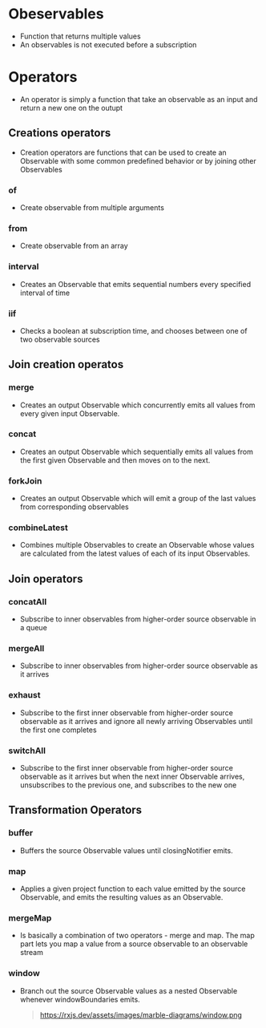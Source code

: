 # Obeservables
* Function that returns multiple values
* An observables is not executed before a subscription


# Operators

* An operator is simply a function that take an observable as an input and return a new one on the outupt

## Creations operators

* Creation operators are functions that can be used to create an Observable with some common predefined behavior or by joining other Observables

### of

* Create observable from multiple arguments 


### from

* Create observable from an array


### interval

* Creates an Observable that emits sequential numbers every specified interval of time

### iif

* Checks a boolean at subscription time, and chooses between one of two observable sources


## Join creation operatos

### merge

* Creates an output Observable which concurrently emits all values from every given input Observable.



### concat

* Creates an output Observable which sequentially emits all values from the first given Observable and then moves on to the next.


### forkJoin

* Creates an output Observable which will emit a group of the last values from corresponding observables


### combineLatest

* Combines multiple Observables to create an Observable whose values are calculated from the latest values of each of its input Observables.

## Join operators

### concatAll

* Subscribe to inner observables from higher-order source observable in a queue


### mergeAll

* Subscribe to inner observables from higher-order source observable as it arrives


### exhaust

* Subscribe to the first inner observable from higher-order source observable as it arrives and ignore all newly arriving Observables until the first one completes


### switchAll

* Subscribe to the first inner observable from higher-order source observable as it arrives but when the next inner Observable arrives, unsubscribes to the previous one, and subscribes to the new one


## Transformation Operators

### buffer

* Buffers the source Observable values until closingNotifier emits.


### map

* Applies a given project function to each value emitted by the source Observable, and emits the resulting values as an Observable.


### mergeMap

* Is basically a combination of two operators - merge and map. The map part lets you map a value from a source observable to an observable stream


### window

* Branch out the source Observable values as a nested Observable whenever windowBoundaries emits.

    > https://rxjs.dev/assets/images/marble-diagrams/window.png 

